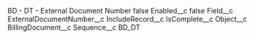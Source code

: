 <?xml version="1.0" encoding="UTF-8"?>
<CustomMetadata xmlns="http://soap.sforce.com/2006/04/metadata" xmlns:xsi="http://www.w3.org/2001/XMLSchema-instance" xmlns:xsd="http://www.w3.org/2001/XMLSchema">
    <label>BD - DT - External Document Number</label>
    <protected>false</protected>
    <values>
        <field>Enabled__c</field>
        <value xsi:type="xsd:boolean">false</value>
    </values>
    <values>
        <field>Field__c</field>
        <value xsi:type="xsd:string">ExternalDocumentNumber__c</value>
    </values>
    <values>
        <field>IncludeRecord__c</field>
        <value xsi:type="xsd:string">IsComplete__c</value>
    </values>
    <values>
        <field>Object__c</field>
        <value xsi:type="xsd:string">BillingDocument__c</value>
    </values>
    <values>
        <field>Sequence__c</field>
        <value xsi:type="xsd:string">BD_DT</value>
    </values>
</CustomMetadata>
